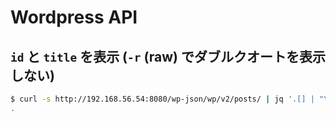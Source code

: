 # Wordpress API

## `id` と `title` を表示 (`-r` (raw) でダブルクオートを表示しない)

~~~bash
$ curl -s http://192.168.56.54:8080/wp-json/wp/v2/posts/ | jq '.[] | "\(.id) , \(.title.rendered)"' -r
.
~~~
